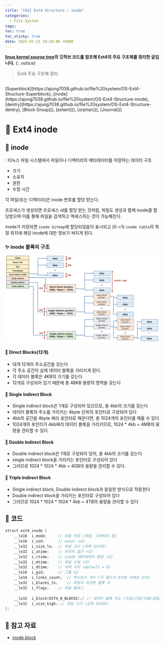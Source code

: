 ```yaml
---
title: "[OS] Ext4 Structure : inode"
categories:
  - File System
tags:
toc: true
toc_sticky: true
date: 2025-07-23 10:50:00 +0900
---
```


<strong>[linux kernel sourse tree](https://github.com/torvalds/linux)의 깃허브 코드를 참조해 Ext4의 주요 구조체를 정리한 글입니다.</strong>
{: .notice}


> Ext4 주요 구조체 정리
<br/>
[Superblock](https://ajung7038.github.io/file%20system/OS-Ext4-Structure-Superblock), [inode](https://ajung7038.github.io/file%20system/OS-Ext4-Structure-inode), [dentry](https://ajung7038.github.io/file%20system/OS-Ext4-Structure-dentry), [Block Group](), [extent](), [orphan](), [Journal]()

# 📌 Ext4 inode

## 🫧 inode

: 리눅스 파일 시스템에서 파일이나 디렉터리의 메타데이터를 저장하는 데이터 구조

- 크기
- 소유자
- 권한
- 수정 시간

각 파일(또는 디렉터리)은 inode 번호를 할당 받는다.

프로세스가 생성되면 프로세스 id를 할당 받는 것처럼, 파일도 생성과 함께 inode를 할당받으며 이를 통해 파일을 검색하고 액세스하는 것이 가능해진다.

inode가 저장되면 `inode bitmap`에 할당되었음이 표시되고 (0->1) `inode table`의 특정 위치에 해당 inode에 대한 정보가 써지게 된다.

### ✨ inode 블록의 구조

![alt text](../../../assets/image/OS/inode.png)

#### 🌙 Direct Blocks(12개)
- 대개 12개의 주소공간을 갖는다
- 각 주소 공간이 실제 데이터 블록을 가리키게 된다.
- 각 데이터 블록은 4KB의 크기를 갖는다
- 12개로 구성되어 있기 때문에 총 48KB 용량의 영역을 갖는다
 
#### 🌙 Single Indirect Block 
- Single indirect block은 1개로 구성되어 있으므로, 총 4kb의 크기를 갖는다
- 데이터 블록의 주소를 가리키는 4byte 단위의 포인터로 구성되어 있다
- 4kb의 공간을 4byte 짜리 포인터로 채운다면, 총 1024개의 포인터를 채울 수 있다
- 1024개의 포인터가 4kb짜리 데이터 블록을 가리키므로, 1024 * 4kb = 4MB의 용량을 관리할 수 있다
 
#### 🌙 Double Indirect Block 
- Double indirect block은 1개로 구성되어 있어, 총 4kb의 크기를 갖는다
- single indirect block을 가리키는 포인터로 구성되어 있다
- 그러므로 1024 * 1024 * 4kb = 4GB의 용량을 관리할 수 있다.
 
#### 🌙 Triple Indirect Block
- Single indirect block, Double indirect block과 동일한 방식으로 작동한다
- Double indirect block을 가리키는 포인터로 구성되어 있다
- 그러므로 1024 * 1024 * 1024 * 4kb = 4TB의 용량을 관리할 수 있다


## 🫧 코드

```java
struct ext4_inode {
	__le16	i_mode;		// 파일 타입 (파일, 디렉터리 등)
	__le16	i_uid;		// owner uid
	__le32	i_size_lo;	// 파일 크기 (하위 32비트)
	__le32	i_atime;	// 마지막 접근 시간
	__le32	i_ctime;	// inode 메타데이터 변경 시간
	__le32	i_mtime;	// 파일 수정 시간
	__le32	i_dtime;	// 삭제 시각 (default = 0)
	__le16	i_gid;		// 그룹 id
	__le16	i_links_count;	// 하드링크 개수 (이 필드가 0이면 삭제로 인식)
	__le32	i_blocks_lo;	// 파일이 차지한 블록 수
	__le32	i_flags;	// 파일 플래그

	__le32	i_block[EXT4_N_BLOCKS];/ // 데이터 블록 주소 (직접/간접/이중/삼중)
	__le32	i_size_high; // 파일 크기 (상위 32비트)
};
```

## 🫧 참고 자료
- [inode block](https://devraphy.tistory.com/250)
